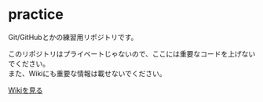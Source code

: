 ﻿practice
========

Git/GitHubとかの練習用リポジトリです。  

このリポジトリはプライベートじゃないので、ここには重要なコードを上げないでください。	
また、Wikiにも重要な情報は載せないでください。						

[Wikiを見る](https://github.com/TUTProCon2014/practice/wiki)
